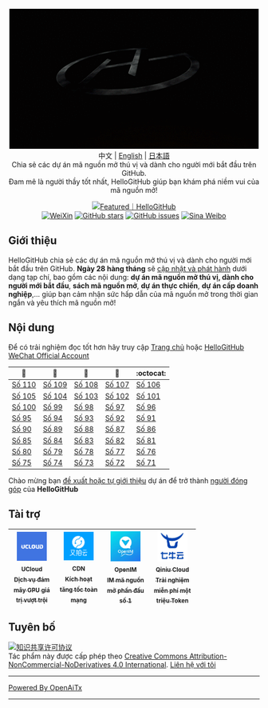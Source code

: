 <p align="center">
  <img src="https://raw.githubusercontent.com/521xueweihan/img_logo/master/logo/readme.gif"/>
  <br>中文 | <a href="README_en.md">English</a> | <a href="README_ja.md">日本語</a>
  <br>Chia sẻ các dự án mã nguồn mở thú vị và dành cho người mới bắt đầu trên GitHub.
  <br>Đam mê là người thầy tốt nhất, HelloGitHub giúp bạn khám phá niềm vui của mã nguồn mở!
</p>

<p align="center">
  <a href="https://hellogithub.com/repository/d4aae58ddbf34f0799bf3e8f965e0d70" target="_blank"><img src="https://abroad.hellogithub.com/v1/widgets/recommend.svg?rid=d4aae58ddbf34f0799bf3e8f965e0d70&claim_uid=8MKvZoxaWt" alt="Featured｜HelloGitHub" style="width: 250px; height: 54px;" width="250" height="54" /></a><br>
  <a href="https://raw.githubusercontent.com/521xueweihan/img_logo/master/logo/weixin.png"><img src="https://img.shields.io/badge/Talk-%E5%BE%AE%E4%BF%A1%E7%BE%A4-brightgreen.svg?style=popout-square" alt="WeiXin"></a>
  <a href="https://github.com/521xueweihan/HelloGitHub/stargazers"><img src="https://img.shields.io/github/stars/521xueweihan/HelloGitHub.svg?style=popout-square" alt="GitHub stars"></a>
  <a href="https://github.com/521xueweihan/HelloGitHub/issues"><img src="https://img.shields.io/github/issues/521xueweihan/HelloGitHub.svg?style=popout-square" alt="GitHub issues"></a>
    <a href="https://weibo.com/hellogithub"><img src="https://img.shields.io/badge/%E6%96%B0%E6%B5%AA-Weibo-red.svg?style=popout-square" alt="Sina Weibo"></a>
</p>

## Giới thiệu

HelloGitHub chia sẻ các dự án mã nguồn mở thú vị và dành cho người mới bắt đầu trên GitHub. **Ngày 28 hàng tháng** sẽ [cập nhật và phát hành](https://mp.weixin.qq.com/mp/appmsgalbum?__biz=MzA5MzYyNzQ0MQ==&action=getalbum&album_id=1331197538447310849#wechat_redirect) dưới dạng tạp chí, bao gồm các nội dung: **dự án mã nguồn mở thú vị, dành cho người mới bắt đầu**, **sách mã nguồn mở**, **dự án thực chiến**, **dự án cấp doanh nghiệp**,... giúp bạn cảm nhận sức hấp dẫn của mã nguồn mở trong thời gian ngắn và yêu thích mã nguồn mở!

## Nội dung
Để có trải nghiệm đọc tốt hơn hãy truy cập [Trang chủ](https://hellogithub.com/) hoặc [HelloGitHub WeChat Official Account](https://cdn.jsdelivr.net/gh/521xueweihan/img_logo@main/logo/weixin.png)

| :card_index: | :jack_o_lantern: | :beer: | :fish_cake: | :octocat: |
| ------- | ----- | ------------ | ------ | --------- |
| [Số 110](/content/HelloGitHub110.md) | [Số 109](/content/HelloGitHub109.md) | [Số 108](/content/HelloGitHub108.md) | [Số 107](/content/HelloGitHub107.md) | [Số 106](/content/HelloGitHub106.md) |
| [Số 105](/content/HelloGitHub105.md) | [Số 104](/content/HelloGitHub104.md) | [Số 103](/content/HelloGitHub103.md) | [Số 102](/content/HelloGitHub102.md) | [Số 101](/content/HelloGitHub101.md) |
| [Số 100](/content/HelloGitHub100.md) | [Số 99](/content/HelloGitHub99.md) | [Số 98](/content/HelloGitHub98.md) | [Số 97](/content/HelloGitHub97.md) | [Số 96](/content/HelloGitHub96.md) |
| [Số 95](/content/HelloGitHub95.md) | [Số 94](/content/HelloGitHub94.md) | [Số 93](/content/HelloGitHub93.md) | [Số 92](/content/HelloGitHub92.md) | [Số 91](/content/HelloGitHub91.md) |
| [Số 90](/content/HelloGitHub90.md) | [Số 89](/content/HelloGitHub89.md) | [Số 88](/content/HelloGitHub88.md) | [Số 87](/content/HelloGitHub87.md) | [Số 86](/content/HelloGitHub86.md) |
| [Số 85](/content/HelloGitHub85.md) | [Số 84](/content/HelloGitHub84.md) | [Số 83](/content/HelloGitHub83.md) | [Số 82](/content/HelloGitHub82.md) | [Số 81](/content/HelloGitHub81.md) |
| [Số 80](/content/HelloGitHub80.md) | [Số 79](/content/HelloGitHub79.md) | [Số 78](/content/HelloGitHub78.md) | [Số 77](/content/HelloGitHub77.md) | [Số 76](/content/HelloGitHub76.md) |
| [Số 75](/content/HelloGitHub75.md) | [Số 74](/content/HelloGitHub74.md) | [Số 73](/content/HelloGitHub73.md) | [Số 72](/content/HelloGitHub72.md) | [Số 71](/content/HelloGitHub71.md) |


Chào mừng bạn [đề xuất hoặc tự giới thiệu](https://hellogithub.com/periodical) dự án để trở thành [người đóng góp](https://github.com/521xueweihan/HelloGitHub/blob/master/content/contributors.md) của **HelloGitHub**

## Tài trợ


<table>
  <thead>
    <tr>
      <th align="center" style="width: 80px;">
        <a href="https://www.compshare.cn/?utm_term=logo&utm_campaign=hellogithub&utm_source=otherdsp&utm_medium=display&ytag=logo_hellogithub_otherdsp_display">          <img src="https://raw.githubusercontent.com/521xueweihan/img_logo/master/logo/ucloud.png" width="60px"><br>
          <sub>UCloud</sub><br>
          <sub>Dịch vụ đám mây GPU giá trị vượt trội</sub>
        </a>
      </th>
      <th align="center" style="width: 80px;">
        <a href="https://www.upyun.com/?from=hellogithub">
          <img src="https://raw.githubusercontent.com/521xueweihan/img_logo/master/logo/upyun.png" width="60px"><br>
          <sub>CDN</sub><br>
          <sub>Kích hoạt tăng tốc toàn mạng</sub>
        </a>
      </th>
      <th align="center" style="width: 80px;">
        <a href="https://github.com/OpenIMSDK/Open-IM-Server">
          <img src="https://raw.githubusercontent.com/521xueweihan/img_logo/master/logo/im.png" width="60px"><br>
          <sub>OpenIM</sub><br>
          <sub>IM mã nguồn mở phấn đấu số 1</sub>
        </a>
      </th>
      <th align="center" style="width: 80px;">
        <a href="https://www.qiniu.com/?utm_source=hello">
          <img src="https://raw.githubusercontent.com/521xueweihan/img_logo/master/logo/qiniu.jpg" width="60px"><br>
          <sub>Qiniu Cloud</sub><br>
          <sub>Trải nghiệm miễn phí một triệu Token</sub>
        </a>
      </th>
    </tr>
  </thead>
</table>


## Tuyên bố

<a rel="license" href="https://creativecommons.org/licenses/by-nc-nd/4.0/deed.zh"><img alt="知识共享许可协议" style="border-width: 0" src="https://licensebuttons.net/l/by-nc-nd/4.0/88x31.png"></a><br>Tác phẩm này được cấp phép theo <a rel="license" href="https://creativecommons.org/licenses/by-nc-nd/4.0/deed.zh">Creative Commons Attribution-NonCommercial-NoDerivatives 4.0 International</a>. <a href="mailto:595666367@qq.com">Liên hệ với tôi</a>



---


[Powered By OpenAiTx](https://github.com/OpenAiTx/OpenAiTx)


---